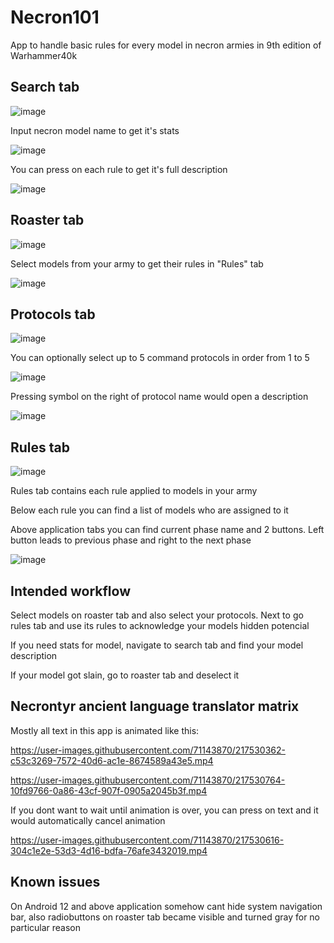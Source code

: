 # Necron101
App to handle basic rules for every model in necron armies in 9th edition of Warhammer40k

## Search tab
![image](https://user-images.githubusercontent.com/71143870/217523795-6a352701-c96b-4fa7-9fbf-3d3e7605938a.png)

Input necron model name to get it's stats

![image](https://user-images.githubusercontent.com/71143870/217523913-0900349b-289e-4bac-b9b8-156e9694b98c.png)

You can press on each rule to get it's full description

![image](https://user-images.githubusercontent.com/71143870/217523973-2a00f528-234e-4f14-b397-c7a6ddbcda5a.png)


## Roaster tab
![image](https://user-images.githubusercontent.com/71143870/217524329-3b98cef9-3f3a-4e38-afa2-7eeb3686deae.png)

Select models from your army to get their rules in "Rules" tab

![image](https://user-images.githubusercontent.com/71143870/217524783-1e7c9386-37ca-4959-be51-37a4ace8ec3b.png)

## Protocols tab
![image](https://user-images.githubusercontent.com/71143870/217524854-0dbecee8-e857-49b7-8a06-e3a323dde7f8.png)

You can optionally select up to 5 command protocols in order from 1 to 5

![image](https://user-images.githubusercontent.com/71143870/217525115-26a6c4dc-e80d-4310-b400-cecb96b0a013.png)

Pressing symbol on the right of protocol name would open a description

![image](https://user-images.githubusercontent.com/71143870/217526492-ba478613-1a6f-4469-bef8-cfb4050944ea.png)


## Rules tab
![image](https://user-images.githubusercontent.com/71143870/217525220-74042bf8-5442-41d6-ab42-e357508884eb.png)

Rules tab contains each rule applied to models in your army

Below each rule you can find a list of models who are assigned to it

Above application tabs you can find current phase name and 2 buttons. Left button leads to previous phase and right to the next phase

![image](https://user-images.githubusercontent.com/71143870/217526883-9702ab77-8f65-4bb6-8467-3fc9338f8cb8.png)


## Intended workflow
Select models on roaster tab and also select your protocols. Next to go rules tab and use its rules to acknowledge your models hidden potencial

If you need stats for model, navigate to search tab and find your model description

If your model got slain, go to roaster tab and deselect it



## Necrontyr ancient language translator matrix
Mostly all text in this app is animated like this:


https://user-images.githubusercontent.com/71143870/217530362-c53c3269-7572-40d6-ac1e-8674589a43e5.mp4



https://user-images.githubusercontent.com/71143870/217530764-10fd9766-0a86-43cf-907f-0905a2045b3f.mp4




If you dont want to wait until animation is over, you can press on text and it would automatically cancel animation

https://user-images.githubusercontent.com/71143870/217530616-304c1e2e-53d3-4d16-bdfa-76afe3432019.mp4



## Known issues
On Android 12 and above application somehow cant hide system navigation bar, also radiobuttons on roaster tab became visible and turned gray for no particular reason
